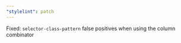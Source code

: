 ```yaml
---
"stylelint": patch
---
```


Fixed: `selector-class-pattern` false positives when using the column combinator
